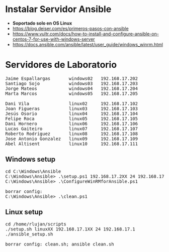 # Instalar Servidor Ansible
* **Soportado solo en OS Linux**
* https://blog.deiser.com/es/primeros-pasos-con-ansible
* https://www.vultr.com/docs/how-to-install-and-configure-ansible-on-centos-7-for-use-with-windows-server
* https://docs.ansible.com/ansible/latest/user_guide/windows_winrm.html

# Servidores de Laboratorio
<pre>
Jaime Espallargas       windows02   192.168.17.202
Santiago Sojo           windows03   192.168.17.203
Jorge Mateos            windows04   192.168.17.204
Marta Marcos            windows05   192.168.17.205

Dani Vila               linux02     192.168.17.102
Joan Figueras           linux03     192.168.17.103
Jesús Osorio            linux04     192.168.17.104
Felipe Roca             linux05     192.168.17.105
Dani Hornero            linux06     192.168.17.106
Lucas Gaiteiro          linux07     192.168.17.107
Roberto Rodríguez       linux08     192.168.17.108
Jose Antonio Gonzalez   linux09     192.168.17.109
Abel Altisent           linux10     192.168.17.111
</pre>

## Windows setup
<pre>
cd C:\Windows\Ansible
C:\Windows\Ansible> .\setup.ps1 192.168.17.2XX 24 192.168.17.1
C:\Windows\Ansible> .\ConfigureWinRMforAnsible.ps1

borrar config:
C:\Windows\Ansible> .\clean.ps1
</pre>

## Linux setup
<pre>
cd /home/rlujan/scripts
./setup.sh linuxXX 192.168.17.1XX 24 192.168.17.1
./ansible_setup.sh

borrar config: clean.sh; ansible_clean.sh
</pre>
